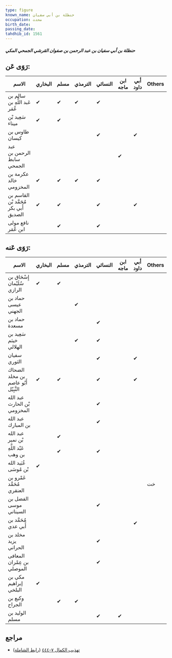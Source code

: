 ```yaml
---
type: figure
known_name: حنظلة بن أبي سفيان
occupation: محدث
birth_date:
passing_date:
tahdhib_id: 1561
---
```

##### حنظلة بن أبي سفيان بن عبد الرحمن بن صفوان القرشي الجمحي المكي

## رَوَى عَن:
| الاسم                                  | البخاري | مسلم | الترمذي | النسائي | ابن ماجه | أبي داود | Others |
| -------------------------------------- | ------- | ---- | ------- | ------- | -------- | -------- | ------ |
| سالم بن عَبد اللَّهِ بن عُمَر          | ✔       | ✔    | ✔       | ✔       |          |          |        |
| سَعِيد بْن ميناء                       | ✔       | ✔    |         |         |          |          |        |
| طاوس بن كيسان                          |         |      |         | ✔       |          | ✔        |        |
| عبد الرحمن بن سابط الجمحي              |         |      |         |         | ✔        |          |        |
| عكرمة بن خالد المخزومي                 | ✔       | ✔    | ✔       | ✔       |          |          |        |
| القاسم بن مُحَمَّد بْن أَبي بكر الصديق | ✔       | ✔    |         | ✔       |          | ✔        |        |
| نافع مولى ابن عُمَر                    |         | ✔    |         | ✔       |          |          |        |
## رَوَى عَنه:
| الاسم                                | البخاري | مسلم | الترمذي | النسائي | ابن ماجه | أبي داود | Others |
| ------------------------------------ | ------- | ---- | ------- | ------- | -------- | -------- | ------ |
| إِسْحَاق بن سُلَيْمان الرازي         | ✔       | ✔    |         |         |          |          |        |
| حماد بن عيسى الجهني                  |         |      | ✔       |         |          |          |        |
| حماد بن مسعدة                        |         |      |         | ✔       |          |          |        |
| سَعِيد بن خيثم الهلالي               |         |      | ✔       | ✔       |          |          |        |
| سفيان الثوري                         |         |      |         | ✔       |          | ✔        |        |
| الضحاك بن مخلد أَبُو عاصم النَّبِيّل | ✔       | ✔    |         | ✔       |          | ✔        |        |
| عبد الله بْن الحارث المخزومي         |         |      |         | ✔       |          |          |        |
| عبد الله بن المبارك                  |         |      |         | ✔       |          |          |        |
| عبد الله بْن نمير                    |         | ✔    |         |         |          |          |        |
| عَبْد اللَّهِ بن وهب                 |         | ✔    |         | ✔       |          |          |        |
| عُبَيد الله بْن مُوسَى               | ✔       |      |         |         |          |          |        |
| عَمْرو بن مُحَمَّد العنقري           |         |      |         |         |          |          | خت     |
| الفضل بن موسى السيناني               |         |      |         | ✔       |          |          |        |
| مُحَمَّد بن أَبي عدي                 |         |      |         |         |          | ✔        |        |
| مخلد بن يزيد الحراني                 |         |      |         | ✔       |          |          |        |
| المعافى بن عِمْران الموصلي           |         |      |         | ✔       |          |          |        |
| مكي بن إبراهيم البلخي                | ✔       |      |         |         |          |          |        |
| وكيع بن الجراح                       |         | ✔    | ✔       |         |          |          |        |
| الوليد بن مسلم                       |         |      |         | ✔       | ✔        |          |        |
## مراجع
- [تهذيب الكمال ٧-٤٤٤](obsidian://open?vault=Tahdhib-al-Kamal&file=Figures/١٥٦١-حنظلة%20بن%20أبي%20سفيان%20بن%20عبد%20الرحمن%20بن%20صفوان%20القرشي%20الجمحي%20المكي) ([رابط الشاملة](https://shamela.ws/book/3722/3666))